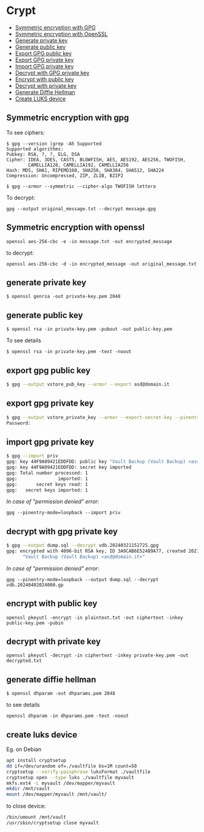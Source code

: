 # Crypt

- [Symmetric encryption with GPG](#symmetric-encryption-with-gpg)
- [Symmetric encryption with OpenSSL](#symmetric-encryption-with-openssl)
- [Generate private key](#generate-private-key)
- [Generate public key](#generate-public-key)
- [Export GPG public key](#export-gpg-public-key)
- [Export GPG private key](#export-gpg-private-key)
- [Import GPG private key](#import-gpg-private-key)
- [Decrypt with GPG private key](#decrypt-with-gpg-private-key)
- [Encrypt with public key](#encrypt-with-public-key)
- [Decrypt with private key](#decrypt-with-private-key)
- [Generate Diffie Hellman](#generate-diffie-hellman) 
- [Create LUKS device](#create-luks-device)

## Symmetric encryption with gpg

To see ciphers:

```
$ gpg --version |grep -A5 Supported
Supported algorithms:
Pubkey: RSA, ?, ?, ELG, DSA
Cipher: IDEA, 3DES, CAST5, BLOWFISH, AES, AES192, AES256, TWOFISH,
        CAMELLIA128, CAMELLIA192, CAMELLIA256
Hash: MD5, SHA1, RIPEMD160, SHA256, SHA384, SHA512, SHA224
Compression: Uncompressed, ZIP, ZLIB, BZIP2
```


```
$ gpg --armor --symmetric --cipher-algo TWOFISH lettera
```

To decrypt:

```
gpg --output original_message.txt --decrypt message.gpg
```

## Symmetric encryption with openssl

```
openssl aes-256-cbc -e -in message.txt -out encrypted_message
```

to decrypt:

```
openssl aes-256-cbc -d -in encrypted_message -out original_message.txt
```

## generate private key

```
$ openssl genrsa -out private-key.pem 2048
```

## generate public key

```
$ openssl rsa -in private-key.pem -pubout -out public-key.pem
```

To see details

```
$ openssl rsa -in private-key.pem -text -noout
```

## export gpg public key

```bash
$ gpg --output vstore_pub_key --armor --export asd@domain.it
```

## export gpg private key

```bash
$ gpg --output vstore_private_key --armor --export-secret-key --pinentry-mode=loopback asd@domain.it
Password:
```

## import gpg private key

```bash
$ gpg --import priv
gpg: key 44F9A09421EDDFDD: public key "Vault Backup (Vault Backup) <asd@domain.it>" imported
gpg: key 44F9A09421EDDFDD: secret key imported
gpg: Total number processed: 1
gpg:               imported: 1
gpg:       secret keys read: 1
gpg:   secret keys imported: 1
```

*In case of "permission denied" error:*

```
gpg --pinentry-mode=loopback --import priv
```

## decrypt with gpg private key

```bash
$ gpg --output dump.sql --decrypt vdb.20240321152725.gpg
gpg: encrypted with 4096-bit RSA key, ID 3A9CAB6E524B9A77, created 2021-07-01
      "Vault Backup (Vault Backup) <asd@domain.it>"
```

*In case of "permission denied" error:*

```
gpg --pinentry-mode=loopback --output dump.sql --decrypt vdb.20240402024000.gp
```

## encrypt with public key

```
openssl pkeyutl -encrypt -in plaintext.txt -out ciphertext -inkey public-key.pem -pubin
```

## decrypt with private key

```
openssl pkeyutl -decrypt -in ciphertext -inkey private-key.pem -out decrypted.txt
```

## generate diffie hellman

```
$ openssl dhparam -out dhparams.pem 2048
```

to see details

```
openssl dhparam -in dhparams.pem -text -noout
```


## create luks device

Eg. on Debian

```bash
apt install cryptsetup
dd if=/dev/urandom of=./vaultfile bs=1M count=50
cryptsetup --verify-passphrase luksFormat ./vaultfile
cryptsetup open --type luks ./vaultfile myvault
mkfs.ext4 -L myvault /dev/mapper/myvault
mkdir /mnt/vault
mount /dev/mapper/myvault /mnt/vault/
```

to close device:


```bash
/bin/umount /mnt/vault
/usr/sbin/cryptsetup close myvault
```


